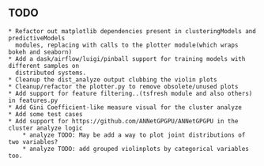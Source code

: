 ## TODO
	* Refactor out matplotlib dependencies present in clusteringModels and predictiveModels
	  modules, replacing with calls to the plotter module(which wraps bokeh and seaborn)
	* Add a dask/airflow/luigi/pinball support for training models with different samples on
	  distributed systems.
	* Cleanup the dist_analyze output clubbing the violin plots
	* Cleanup/refactor the plotter.py to remove obsolete/unused plots
	* Add support for feature filtering..(tsfresh module and also others) in features.py
	* Add Gini Coefficient-like measure visual for the cluster analyze
	* Add some test cases
	* Add support for https://github.com/ANNetGPGPU/ANNetGPGPU in the cluster analyze logic
    	* analyze TODO: May be add a way to plot joint distributions of two variables?
    	* analyze TODO: add grouped violinplots by categorical variables too.
